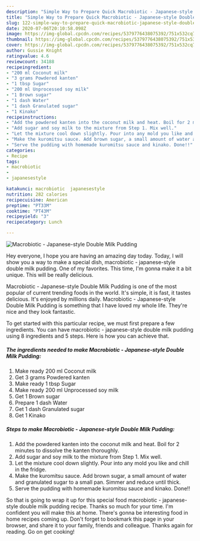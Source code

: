 ```yaml
---
description: "Simple Way to Prepare Quick Macrobiotic - Japanese-style Double Milk Pudding"
title: "Simple Way to Prepare Quick Macrobiotic - Japanese-style Double Milk Pudding"
slug: 122-simple-way-to-prepare-quick-macrobiotic-japanese-style-double-milk-pudding
date: 2020-07-06T20:10:58.098Z
image: https://img-global.cpcdn.com/recipes/5379776438075392/751x532cq70/macrobiotic-japanese-style-double-milk-pudding-recipe-main-photo.jpg
thumbnail: https://img-global.cpcdn.com/recipes/5379776438075392/751x532cq70/macrobiotic-japanese-style-double-milk-pudding-recipe-main-photo.jpg
cover: https://img-global.cpcdn.com/recipes/5379776438075392/751x532cq70/macrobiotic-japanese-style-double-milk-pudding-recipe-main-photo.jpg
author: Gussie Knight
ratingvalue: 4.6
reviewcount: 34188
recipeingredient:
- "200 ml Coconut milk"
- "3 grams Powdered kanten"
- "1 tbsp Sugar"
- "200 ml Unprocessed soy milk"
- "1 Brown sugar"
- "1 dash Water"
- "1 dash Granulated sugar"
- "1 Kinako"
recipeinstructions:
- "Add the powdered kanten into the coconut milk and heat. Boil for 2 minutes to dissolve the kanten thoroughly."
- "Add sugar and soy milk to the mixture from Step 1. Mix well."
- "Let the mixture cool down slightly. Pour into any mold you like and chill in the fridge."
- "Make the kuromitsu sauce. Add brown sugar, a small amount of water and granulated sugar to a small pan. Simmer and reduce until thick."
- "Serve the pudding with homemade kuromitsu sauce and kinako. Done!!"
categories:
- Recipe
tags:
- macrobiotic
- 
- japanesestyle

katakunci: macrobiotic  japanesestyle 
nutrition: 282 calories
recipecuisine: American
preptime: "PT33M"
cooktime: "PT43M"
recipeyield: "3"
recipecategory: Lunch

---
```



![Macrobiotic - Japanese-style Double Milk Pudding](https://img-global.cpcdn.com/recipes/5379776438075392/751x532cq70/macrobiotic-japanese-style-double-milk-pudding-recipe-main-photo.jpg)

Hey everyone, I hope you are having an amazing day today. Today, I will show you a way to make a special dish, macrobiotic - japanese-style double milk pudding. One of my favorites. This time, I'm gonna make it a bit unique. This will be really delicious.



Macrobiotic - Japanese-style Double Milk Pudding is one of the most popular of current trending foods in the world. It's simple, it is fast, it tastes delicious. It's enjoyed by millions daily. Macrobiotic - Japanese-style Double Milk Pudding is something that I have loved my whole life. They're nice and they look fantastic.


To get started with this particular recipe, we must first prepare a few ingredients. You can have macrobiotic - japanese-style double milk pudding using 8 ingredients and 5 steps. Here is how you can achieve that.

<!--inarticleads1-->

##### The ingredients needed to make Macrobiotic - Japanese-style Double Milk Pudding:

1. Make ready 200 ml Coconut milk
1. Get 3 grams Powdered kanten
1. Make ready 1 tbsp Sugar
1. Make ready 200 ml Unprocessed soy milk
1. Get 1 Brown sugar
1. Prepare 1 dash Water
1. Get 1 dash Granulated sugar
1. Get 1 Kinako




<!--inarticleads2-->

##### Steps to make Macrobiotic - Japanese-style Double Milk Pudding:

1. Add the powdered kanten into the coconut milk and heat. Boil for 2 minutes to dissolve the kanten thoroughly.
1. Add sugar and soy milk to the mixture from Step 1. Mix well.
1. Let the mixture cool down slightly. Pour into any mold you like and chill in the fridge.
1. Make the kuromitsu sauce. Add brown sugar, a small amount of water and granulated sugar to a small pan. Simmer and reduce until thick.
1. Serve the pudding with homemade kuromitsu sauce and kinako. Done!!




So that is going to wrap it up for this special food macrobiotic - japanese-style double milk pudding recipe. Thanks so much for your time. I'm confident you will make this at home. There's gonna be interesting food in home recipes coming up. Don't forget to bookmark this page in your browser, and share it to your family, friends and colleague. Thanks again for reading. Go on get cooking!
